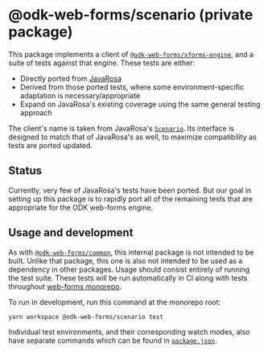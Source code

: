 # @odk-web-forms/scenario (private package)

This package implements a client of [`@odk-web-forms/xforms-engine`](../xforms-engine/), and a suite of tests against that engine. These tests are either:

- Directly ported from [JavaRosa](https://github.com/getodk/javarosa)
- Derived from those ported tests, where some environment-specific adaptation is necessary/appropriate
- Expand on JavaRosa's existing coverage using the same general testing approach

The client's name is taken from JavaRosa's [`Scenario`](https://github.com/getodk/javarosa/blob/master/src/test/java/org/javarosa/core/test/Scenario.java). Its interface is designed to match that of JavaRosa's as well, to maximize compatibility as tests are ported updated.

## Status

Currently, very few of JavaRosa's tests have been ported. But our goal in setting up this package is to rapidly port all of the remaining tests that are appropriate for the ODK web-forms engine.

## Usage and development

As with [`@odk-web-forms/common`](../common/), this internal package is not intended to be built. Unlike that package, this one is also not intended to be used as a dependency in other packages. Usage should consist entirely of running the test suite. These tests will be run automatically in CI along with tests throughout [web-forms monorepo](../../).

To run in development, run this command at the monorepo root:

```sh
yarn workspace @odk-web-forms/scenario test
```

Individual test environments, and their corresponding watch modes, also have separate commands which can be found in [`package.json`](./package.json).
